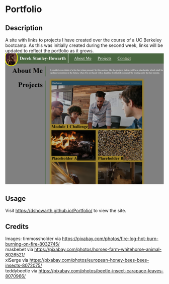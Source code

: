 # Portfolio

## Description
A site with links to projects I have created over the course of a UC Berkeley bootcamp. As this was initially created during the second week, links will be updated to reflect the portfolio as it grows. 
![Screenshot of site](image-1.png)

## Usage
Visit https://dshowarth.github.io/Portfolio/ to view the site. 

## Credits

Images:
timmossholder via https://pixabay.com/photos/fire-log-hot-burn-burning-on-fire-8032745/ \
masbebet via https://pixabay.com/photos/horses-farm-whitehorse-animal-8026521/ \
xiSerge via https://pixabay.com/photos/european-honey-bees-bees-insects-8072075/ \
teddybeetle via https://pixabay.com/photos/beetle-insect-carapace-leaves-8070966/
